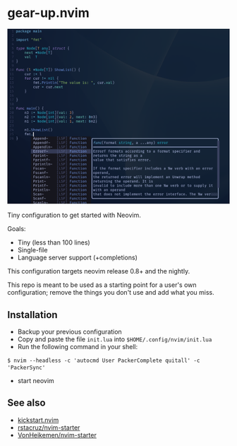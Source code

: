 # gear-up.nvim

![screenshot](screenshot.png)

Tiny configuration to get started with Neovim.

Goals:
- Tiny (less than 100 lines)
- Single-file
- Language server support (+completions)

This configuration targets neovim release 0.8+ and the nightly.

This repo is meant to be used as a starting point for a user's own configuration; remove the things you don't use and add what you miss.

## Installation

- Backup your previous configuration
- Copy and paste the file `init.lua` into `$HOME/.config/nvim/init.lua`
- Run the following command in your shell:

```
$ nvim --headless -c 'autocmd User PackerComplete quitall' -c 'PackerSync'
```

- start neovim

## See also

- [kickstart.nvim](https://github.com/nvim-lua/kickstart.nvim)
- [rstacruz/nvim-starter](https://github.com/rstacruz/nvim-starter)
- [VonHeikemen/nvim-starter](https://github.com/VonHeikemen/nvim-starter)
